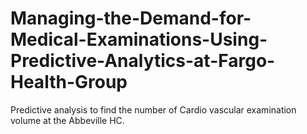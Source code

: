 # Managing-the-Demand-for-Medical-Examinations-Using-Predictive-Analytics-at-Fargo-Health-Group
Predictive analysis to find the number of Cardio vascular examination volume at the Abbeville HC.
